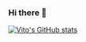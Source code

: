 ### Hi there 👋

[![Vito's GitHub stats](https://github-readme-stats.vercel.app/api?username=to-to-to-to&count_private=true&show_icons=true)](https://github.com/to-to-to-to/github-readme-stats)
